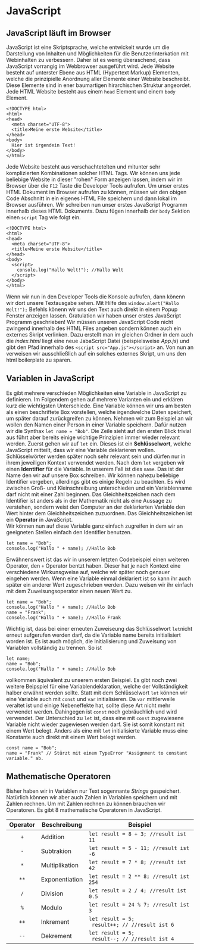 # JavaScript 

## JavaScript läuft im Browser
JavaScript ist eine Skriptsprache, welche entwickelt wurde um die Darstellung von Inhalten und Möglichkeiten für die Benutzerinterkation mit Webinhalten zu verbessern. Daher ist es wenig überaschend, dass JavaScript vorrangig im Webbrowser ausgeführt wird. Jede Website besteht auf unterster Ebene aus HTML (Hypertext Markup) Elementen, welche die prinzipielle Anordnung aller Elemente einer Website beschreibt. Diese Elemente sind in ener baumartigen hirarchischen Struktur angeordet. Jede HTML Website besteht aus einem `head` Element und einem `body` Element. 

	<!DOCTYPE html>
	<html>
	<head>
	  <meta charset="UTF-8">
	  <title>Meine erste Website</title>
	</head>
	<body>
	  Hier ist irgendein Text!
	</body>
	</html>
	
Jede Website besteht aus verschachtetelten und mitunter sehr komplizierten Kombinationen solcher HTML Tags. Wir können uns jede beliebige Website in dieser "rohen" Form anzeigen lassen, indem wir im Browser über die `F12` Taste die Developer Tools aufrufen. Um unser erstes HTML Dokument im Browser aufrufen zu können, müssen wir den obigen Code Abschnitt in ein eigenes HTML File speichern und dann lokal im Browser ausführen. Wir schreiben nun unser erstes JavaScript Programm innerhalb dieses HTML Dokuments. Dazu fügen innerhalb der `body` Sektion einen `script` Tag  wie folgt ein.

	<!DOCTYPE html>
	<html>
	<head>
	  <meta charset="UTF-8">
	  <title>Meine erste Website</title>
	</head>
	<body>
	  <script>
	  	console.log("Hallo Welt!"); //Hallo Welt 
	  </script>
	</body>
	</html>
	
Wenn wir nun in den Developer Tools die Konsole aufrufen, dann könenn wir dort unsere Textausgabe sehen. Mit Hilfe des `window.alert("Hallo Welt!");` Befehls könenn wir uns den Text auch direkt in einem Popup Fenster anzeigen lassen. Gratulation wir haben unser erstes JavaScript Programm geschrieben! Wir müssen unseren JavaScript Code nicht zwingend innerhalb des HTML Files angeben sondern können auch ein externes Skript verlinken. Dazu erstellt man im gleichen Ordner in dem auch die *index.html* liegt eine neue JabaScript Datei (beispielsweise *App.js*) und gibt den Pfad innerhalb des `<script src="App.js"></script>` an. Von nun an verweisen wir ausschließlich auf ein solches externes Skript, um uns den html boilerplate zu sparen. 

## Variablen in JavaScript
Es gibt mehrere verschieden Möglichkeiten eine Variable in JavaScript zu definieren. Im Folgendem gehen auf mehrere Varianten ein und erklären kurz die wichtigsten Unterschiede. Eine Variable können wir uns am besten als einen beschriftete Box vorstellen, welche irgendwelche Daten speichert, um später darauf zurückgreifen zu können. Nehmen wir zum Beispiel an wir wollen den Namen einer Person in einer Variable speichern. Dafür nutzen wir die Synthax `let name = "Bob"`. Die Zeile sieht auf den ersten Blick trivial aus führt aber bereits einige wichtige Prinzipien immer wieder relevant werden. Zuerst gehen wir auf `let` ein. Dieses ist ein **Schlüsselwort**, welche JavaScript mitteilt, dass wir eine Variable deklarieren wollen. Schlüsselwörter werden später noch sehr relevant sein und dürfen nur in ihrem jeweiligen Kontext verwendet werden. Nach dem `let` vergeben wir einen **Identifier** für die Variable. In unserem Fall ist dies `name`. Das ist der Name den wir auf unsere Box schreiben. Wir können nahezu beliebige Identifier vergeben, allerdings gibt es einige Regeln zu beachten. Es wird zwischen Groß- und Kleinschreibung unterschieden und ein Variablenname darf nicht mit einer Zahl beginnen. Das Gleichheitszeichen nach dem Identifier ist anders als in der Mathematik nicht als eine Aussage zu verstehen, sondern weist den Computer an der deklarierten Variable den Wert hinter dem Gleichheitszeichen zuzuordnen. Das Gleichheitszeichen ist ein **Operator** in JavaScript.  
Wir können nun auf diese Variable ganz einfach zugreifen in dem wir an geeigneten Stellen einfach den Identifier benutzen.

	let name = "Bob";
	console.log("Hallo " + name); //Hallo Bob

Erwähnenswert ist das wir in unserem letzten Codebeispiel einen weiteren Operator, den `+` Operator bentzt haben. Dieser hat je nach Kontext eine verschiedene Wirkunsgweise auf, welche wir später noch genauer eingehen werden. Wenn eine Variable einmal deklariert ist so kann ihr auch später ein anderer Wert zugeschrieben werden. Dazu weisen wir ihr einfach mit dem Zuweisungsoperator einen neuen Wert zu. 

	let name = "Bob";
	console.log("Hallo " + name); //Hallo Bob
	name = "Frank";
	console.log("Hallo " + name); //Hallo Frank

Wichtig ist, dass bei einer erneuten Zuweiseung das Schlüsselwort `let`nicht erneut aufgerufen werden darf, da die Variable name bereits initialisiert worden ist. Es ist auch möglich, die Initialisierung und Zuweisung von Variablen vollständig zu trennen. So ist 

	let name;
	name = "Bob";
	console.log("Hallo " + name); //Hallo Bob
 
 vollkommen äquivalent zu unserem ersten Beispiel. Es gibt noch zwei weitere Beipspiel für eine Variablendeklaration, welche der Vollständigkeit halber erwähnt werden sollte. Statt mit dem Schlüsselwort `let` können wir eine Variable auch mit `const` und `var` initialisieren. Da `var` mittlerweile veraltet ist und einige Nebeneffekte hat, sollte diese Art nicht mehr verwendet werden. Dahingegen ist `const` noch gebräuchlich und wird verwendet. Der Unterschied zu `let` ist, dass eine mit `const` zugewiesene Variable nicht wieder zugewiesen werden darf. Sie ist somit konstant mit einem Wert belegt. Anders als eine mit `let` initialisierte Variable muss eine Konstante auch direkt mit einem Wert belegt werden. 
 
	const name = "Bob";
	name = "Frank" // Stürzt mit einem TypeError "Assignment to constant variable." ab. 

## Mathematische Operatoren
Bisher haben wir in Variablen nur Text sogennante *Strings* gespeichert. Natürlich können wir aber auch Zahlen in Variablen speichern und mit Zahlen rechnen. Um mit Zahlen rechnen zu können brauchen wir Operatoren. Es gibt 8 mathematische Operatoren in JavaScript. 

|Operator | Beschreibung             | Beispiel                                                      |
|:-------:|--------------------------|---------------------------------------------------------------|
|   `+`   | Addition                 | `let result = 8 + 3; //result ist 11`                         |
|   `-`   | Subtrakion               | `let result = 5 - 11; //result ist -6`                        |
|   `*`   | Multiplikation           | `let result = 7 * 8; //result ist 42`                         |
|   `**`  | Exponentiation           | `let result = 2 ** 8; //result ist 254`                       |
|   `/`   | Division                 | `let result = 2 / 4; //result ist 0.5`                        |
|   `%`   | Modulo                   | `let result = 24 % 7; //result ist 3`                         |
|   `++`  | Inkrement                | <code>let result = 5; <br> result++; // //result ist 6</code> |
|   `--`  | Dekrement                | <code>let result = 5; <br> result--; // //result ist 4</code> |








